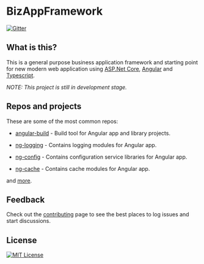 
# BizAppFramework

[![Gitter](https://badges.gitter.im/BizAppFramework/general.svg)](https://gitter.im/BizAppFramework/general?utm_source=badge&utm_medium=badge&utm_campaign=pr-badge)

## What is this?

This is a general purpose business application framework and starting point for new modern web application using [ASP.Net Core](https://docs.microsoft.com/en-us/aspnet/core/?view=aspnetcore-2.0), [Angular](https://angular.io/) and [Typescript](https://www.typescriptlang.org/).

*NOTE: This project is still in development stage.*

## Repos and projects

These are some of the most common repos:

* [angular-build](https://github.com/BizAppFramework/angular-build) - Build tool for Angular app and library projects.

* [ng-logging](https://github.com/BizAppFramework/ng-logging) - Contains logging modules for Angular app.

* [ng-config](https://github.com/BizAppFramework/ng-config) - Contains configuration service libraries for Angular app.

* [ng-cache](https://github.com/BizAppFramework/ng-cache) - Contains cache modules for Angular app.

and [more](https://github.com/BizAppFramework).

## Feedback

Check out the [contributing](https://github.com/BizAppFramework/Home/blob/master/CONTRIBUTING.md) page to see the best places to log issues and start discussions.

## License

[![MIT License](https://img.shields.io/badge/license-MIT-blue.svg?style=flat)](/LICENSE)
